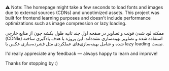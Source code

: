 ⚠️ Note: The homepage might take a few seconds to load fonts and images due to external sources (CDNs) and unoptimized assets. This project was built for frontend learning purposes and doesn't include performance optimizations such as image compression or lazy loading.

ممکنه لود شدن فونت و تصاویر در صفحه اول چند ثانیه طول بکشه چون از منابع خارجی (CDNها) استفاده شده و تصاویر بهینه‌سازی نشده‌اند. این پروژه با هدف یادگیری ساخته شده و شامل بهینه‌سازی‌های عملکردی مثل فشرده‌سازی عکس یا lazy loading نیست.

I'd really appreciate any feedback — always happy to learn and improve!

Thanks for stopping by :)
